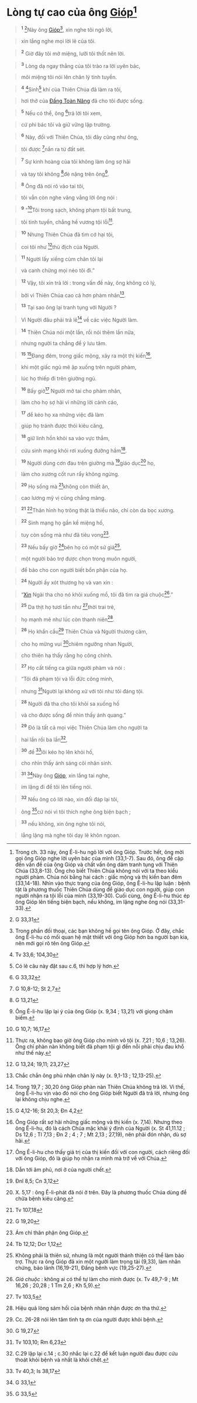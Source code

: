 # Lòng tự cao của ông [Gióp]()[^1-9905ef99-7fcb-470f-9872-9cdf3e7981d5]

> <sup><b>1</b></sup> [^1@-9905ef99-7fcb-470f-9872-9cdf3e7981d5]Này ông [Gióp]()[^2-9905ef99-7fcb-470f-9872-9cdf3e7981d5], xin nghe tôi ngỏ lời,
>


> xin lắng nghe mọi lời lẽ của tôi.
>


> <sup><b>2</b></sup> Giờ đây tôi mở miệng, lưỡi tôi thốt nên lời.
>


> <sup><b>3</b></sup> Lòng dạ ngay thẳng của tôi trào ra lời uyên bác,
>


> môi miệng tôi nói lên chân lý tinh tuyền.
>


> <sup><b>4</b></sup> [^2@-9905ef99-7fcb-470f-9872-9cdf3e7981d5]Sinh[^3-9905ef99-7fcb-470f-9872-9cdf3e7981d5] khí của Thiên Chúa đã làm ra tôi,
>


> hơi thở của [Đấng Toàn Năng]() đã cho tôi được sống.
>


> <sup><b>5</b></sup> Nếu có thể, ông [^3@-9905ef99-7fcb-470f-9872-9cdf3e7981d5]trả lời tôi xem,
>


> cứ phi bác tôi và giữ vững lập trường.
>


> <sup><b>6</b></sup> Này, đối với Thiên Chúa, tôi đây cũng như ông,
>


> tôi được [^4@-9905ef99-7fcb-470f-9872-9cdf3e7981d5]nắn ra từ đất sét.
>


> <sup><b>7</b></sup> Sự kinh hoàng của tôi không làm ông sợ hãi
>


> và tay tôi không [^5@-9905ef99-7fcb-470f-9872-9cdf3e7981d5]đè nặng trên ông[^4-9905ef99-7fcb-470f-9872-9cdf3e7981d5].
>


> <sup><b>8</b></sup> Ông đã nói rõ vào tai tôi,
>


> tôi vẫn còn nghe văng vẳng lời ông nói :
>


> <sup><b>9</b></sup> “[^6@-9905ef99-7fcb-470f-9872-9cdf3e7981d5]Tôi trong sạch, không phạm tội bất trung,
>


> tôi tinh tuyền, chẳng hề vương tội lỗi[^5-9905ef99-7fcb-470f-9872-9cdf3e7981d5].
>


> <sup><b>10</b></sup> Nhưng Thiên Chúa đã tìm cớ hại tôi,
>


> coi tôi như [^7@-9905ef99-7fcb-470f-9872-9cdf3e7981d5]thù địch của Người.
>


> <sup><b>11</b></sup> Người lấy xiềng cùm chân tôi lại
>


> và canh chừng mọi nẻo tôi đi.”
>


> <sup><b>12</b></sup> Vậy, tôi xin trả lời : trong vấn đề này, ông không có lý,
>


> bởi vì Thiên Chúa cao cả hơn phàm nhân[^6-9905ef99-7fcb-470f-9872-9cdf3e7981d5].
>


> <sup><b>13</b></sup> Tại sao ông lại tranh tụng với Người ?
>


> Vì Người đâu phải trả lẽ[^7-9905ef99-7fcb-470f-9872-9cdf3e7981d5] về các việc Người làm.
>


> <sup><b>14</b></sup> Thiên Chúa nói một lần, rồi nói thêm lần nữa,
>


> nhưng người ta chẳng để ý lưu tâm.
>


> <sup><b>15</b></sup> [^8@-9905ef99-7fcb-470f-9872-9cdf3e7981d5]Đang đêm, trong giấc mộng, xảy ra một thị kiến[^8-9905ef99-7fcb-470f-9872-9cdf3e7981d5],
>


> khi một giấc ngủ mê ập xuống trên người phàm,
>


> lúc họ thiếp đi trên giường ngủ.
>


> <sup><b>16</b></sup> Bấy giờ[^9-9905ef99-7fcb-470f-9872-9cdf3e7981d5] Người mở tai cho phàm nhân,
>


> làm cho họ sợ hãi vì những lời cảnh cáo,
>


> <sup><b>17</b></sup> để kéo họ xa những việc đã làm
>


> giúp họ tránh được thói kiêu căng,
>


> <sup><b>18</b></sup> giữ linh hồn khỏi sa vào vực thẳm,
>


> cứu sinh mạng khỏi rơi xuống đường hầm[^10-9905ef99-7fcb-470f-9872-9cdf3e7981d5].
>


> <sup><b>19</b></sup> Người dùng cơn đau trên giường mà [^9@-9905ef99-7fcb-470f-9872-9cdf3e7981d5]giáo dục[^11-9905ef99-7fcb-470f-9872-9cdf3e7981d5] họ,
>


> làm cho xương cốt run rẩy không ngừng.
>


> <sup><b>20</b></sup> Họ sống mà [^10@-9905ef99-7fcb-470f-9872-9cdf3e7981d5]không còn thiết ăn,
>


> cao lương mỹ vị cũng chẳng màng.
>


> <sup><b>21</b></sup> [^11@-9905ef99-7fcb-470f-9872-9cdf3e7981d5]Thân hình họ trông thật là thiểu não, chỉ còn da bọc xương.
>


> <sup><b>22</b></sup> Sinh mạng họ gần kề miệng hố,
>


> tuy còn sống mà như đã tiêu vong[^12-9905ef99-7fcb-470f-9872-9cdf3e7981d5].
>


> <sup><b>23</b></sup> Nếu bấy giờ [^12@-9905ef99-7fcb-470f-9872-9cdf3e7981d5]bên họ có một sứ giả[^13-9905ef99-7fcb-470f-9872-9cdf3e7981d5],
>


> một người bảo trợ được chọn trong muôn người,
>


> để bảo cho con người biết bổn phận của họ.
>


> <sup><b>24</b></sup> Người ấy xót thương họ và van xin :
>


> “[Xin]() Ngài tha cho nó khỏi xuống mồ, tôi đã tìm ra giá chuộc[^14-9905ef99-7fcb-470f-9872-9cdf3e7981d5].”
>


> <sup><b>25</b></sup> Da thịt họ tươi tắn như [^13@-9905ef99-7fcb-470f-9872-9cdf3e7981d5]thời trai trẻ,
>


> họ mạnh mẽ như lúc còn thanh niên[^15-9905ef99-7fcb-470f-9872-9cdf3e7981d5].
>


> <sup><b>26</b></sup> Họ khẩn cầu[^16-9905ef99-7fcb-470f-9872-9cdf3e7981d5] Thiên Chúa và Người thương cảm,
>


> cho họ mừng vui [^14@-9905ef99-7fcb-470f-9872-9cdf3e7981d5]chiêm ngưỡng nhan Người,
>


> cho thiên hạ thấy rằng họ công chính.
>


> <sup><b>27</b></sup> Họ cất tiếng ca giữa người phàm và nói :
>


> “Tôi đã phạm tội và lỗi đức công minh,
>


> nhưng [^15@-9905ef99-7fcb-470f-9872-9cdf3e7981d5]Người lại không xử với tôi như tôi đáng tội.
>


> <sup><b>28</b></sup> Người đã tha cho tôi khỏi sa xuống hố
>


> và cho được sống để nhìn thấy ánh quang.”
>


> <sup><b>29</b></sup> Đó là tất cả mọi việc Thiên Chúa làm cho người ta
>


> hai lần rồi ba lần[^17-9905ef99-7fcb-470f-9872-9cdf3e7981d5],
>


> <sup><b>30</b></sup> để [^16@-9905ef99-7fcb-470f-9872-9cdf3e7981d5]lôi kéo họ lên khỏi hố,
>


> cho nhìn thấy ánh sáng cõi nhân sinh.
>


> <sup><b>31</b></sup> [^17@-9905ef99-7fcb-470f-9872-9cdf3e7981d5]Này ông [Gióp](), xin lắng tai nghe,
>


> im lặng đi để tôi lên tiếng nói.
>


> <sup><b>32</b></sup> Nếu ông có lời nào, xin đối đáp lại tôi,
>


> ông [^18@-9905ef99-7fcb-470f-9872-9cdf3e7981d5]cứ nói vì tôi thích nghe ông biện bạch ;
>


> <sup><b>33</b></sup> nếu không, xin ông nghe tôi nói,
>


> lẳng lặng mà nghe tôi dạy lẽ khôn ngoan.
>

[^1-9905ef99-7fcb-470f-9872-9cdf3e7981d5]: Trong ch. 33 này, ông Ê-li-hu ngỏ lời với ông Gióp. Trước hết, ông mời gọi ông Gióp nghe lời uyên bác của mình (33,1-7). Sau đó, ông đề cập đến vấn đề của ông Gióp và chất vấn ông dám tranh tụng với Thiên Chúa (33,8-13). Ông cho biết Thiên Chúa không nói với ta theo kiểu người phàm. Chúa nói bằng hai cách : giấc mộng và thị kiến ban đêm (33,14-18). Nhìn vào thực trạng của ông Gióp, ông Ê-li-hu lập luận : bệnh tật là phương thuốc Thiên Chúa dùng để giáo dục con người, giúp con người nhận ra tội lỗi của mình (33,19-30). Cuối cùng, ông Ê-li-hu thúc ép ông Gióp lên tiếng biện bạch, nếu không, im lặng nghe ông nói (33,31-33).
[^2-9905ef99-7fcb-470f-9872-9cdf3e7981d5]: Trong phần đối thoại, các bạn không hề gọi tên ông Gióp. Ở đây, chắc ông Ê-li-hu có mối quan hệ mật thiết với ông Gióp hơn ba người bạn kia, nên mới gọi rõ tên ông Gióp.
[^3-9905ef99-7fcb-470f-9872-9cdf3e7981d5]: Có lẽ câu này đặt sau c.6, thì hợp lý hơn.
[^4-9905ef99-7fcb-470f-9872-9cdf3e7981d5]: Ông Ê-li-hu lặp lại ý của ông Gióp (x. 9,34 ; 13,21) với giọng châm biếm.
[^5-9905ef99-7fcb-470f-9872-9cdf3e7981d5]: Thực ra, không bao giờ ông Gióp cho mình vô tội (x. 7,21 ; 10,6 ; 13,26). Ông chỉ phàn nàn không biết đã phạm tội gì đến nỗi phải chịu đau khổ như thế này.
[^6-9905ef99-7fcb-470f-9872-9cdf3e7981d5]: Chắc chắn ông phủ nhận chân lý này (x. 9,1-13 ; 12,13-25).
[^7-9905ef99-7fcb-470f-9872-9cdf3e7981d5]: Trong 19,7 ; 30,20 ông Gióp phàn nàn Thiên Chúa không trả lời. Vì thế, ông Ê-li-hu vịn vào đó nói cho ông Gióp biết Người đã trả lời, nhưng ông lại không chịu nghe.
[^8-9905ef99-7fcb-470f-9872-9cdf3e7981d5]: Ông Gióp rất sợ hãi những giấc mộng và thị kiến (x. 7,14). Nhưng theo ông Ê-li-hu, đó là cách Chúa mặc khải ý định của Người (x. St 41,11.12 ; Ds 12,6 ; Tl 7,13 ; Đn 2 ; 4 ; 7 ; Mt 2,13 ; 27,19), nên phải đón nhận, dù sợ hãi.
[^9-9905ef99-7fcb-470f-9872-9cdf3e7981d5]: Ông Ê-li-hu cho thấy giá trị của thị kiến đối với con người, cách riêng đối với ông Gióp, đó là giúp họ nhận ra mình mà trở về với Chúa.
[^10-9905ef99-7fcb-470f-9872-9cdf3e7981d5]: Dẫn tới âm phủ, nơi ở của người chết.
[^11-9905ef99-7fcb-470f-9872-9cdf3e7981d5]: X. 5,17 : ông Ê-li-phát đã nói ở trên. Đây là phương thuốc Chúa dùng để chữa bệnh kiêu căng.
[^12-9905ef99-7fcb-470f-9872-9cdf3e7981d5]: Ám chỉ thân phận ông Gióp.
[^13-9905ef99-7fcb-470f-9872-9cdf3e7981d5]: Không phải là thiên sứ, nhưng là một người thánh thiện có thể làm bảo trợ. Thực ra ông Gióp đã xin một người làm trọng tài (9,33), làm nhân chứng, bảo lãnh (16,19-21), Đấng bênh vực (19,25-27).
[^14-9905ef99-7fcb-470f-9872-9cdf3e7981d5]: *Giá chuộc* : không ai có thể tự làm cho mình được (x. Tv 49,7-9 ; Mt 16,26 ; 20,28 ; 1 Tm 2,6 ; Kh 5,9).
[^15-9905ef99-7fcb-470f-9872-9cdf3e7981d5]: Hiệu quả lòng sám hối của bệnh nhân nhận được ơn tha thứ.
[^16-9905ef99-7fcb-470f-9872-9cdf3e7981d5]: Cc. 26-28 nói lên tâm tình tạ ơn của người được khỏi bệnh.
[^17-9905ef99-7fcb-470f-9872-9cdf3e7981d5]: C.29 lặp lại c.14 ; c.30 nhắc lại c.22 để kết luận người đau được cứu thoát khỏi bệnh và nhất là khỏi chết.
[^1@-9905ef99-7fcb-470f-9872-9cdf3e7981d5]: G 33,31
[^2@-9905ef99-7fcb-470f-9872-9cdf3e7981d5]: Tv 33,6; 104,30
[^3@-9905ef99-7fcb-470f-9872-9cdf3e7981d5]: G 33,32
[^4@-9905ef99-7fcb-470f-9872-9cdf3e7981d5]: G 10,8-12; St 2,7
[^5@-9905ef99-7fcb-470f-9872-9cdf3e7981d5]: G 13,21
[^6@-9905ef99-7fcb-470f-9872-9cdf3e7981d5]: G 10,7; 16,17
[^7@-9905ef99-7fcb-470f-9872-9cdf3e7981d5]: G 13,24; 19,11; 23,27
[^8@-9905ef99-7fcb-470f-9872-9cdf3e7981d5]: G 4,12-16; St 20,3; Đn 4,2
[^9@-9905ef99-7fcb-470f-9872-9cdf3e7981d5]: Đnl 8,5; Cn 3,12
[^10@-9905ef99-7fcb-470f-9872-9cdf3e7981d5]: Tv 107,18
[^11@-9905ef99-7fcb-470f-9872-9cdf3e7981d5]: G 19,20
[^12@-9905ef99-7fcb-470f-9872-9cdf3e7981d5]: Tb 12,12; Dcr 1,12
[^13@-9905ef99-7fcb-470f-9872-9cdf3e7981d5]: Tv 103,5
[^14@-9905ef99-7fcb-470f-9872-9cdf3e7981d5]: G 19,27
[^15@-9905ef99-7fcb-470f-9872-9cdf3e7981d5]: Tv 103,10; Rm 6,23
[^16@-9905ef99-7fcb-470f-9872-9cdf3e7981d5]: Tv 40,3; Is 38,17
[^17@-9905ef99-7fcb-470f-9872-9cdf3e7981d5]: G 33,1
[^18@-9905ef99-7fcb-470f-9872-9cdf3e7981d5]: G 33,5